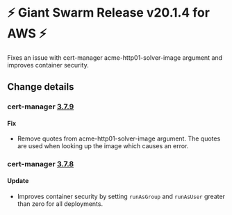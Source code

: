 # :zap: Giant Swarm Release v20.1.4 for AWS :zap:

Fixes an issue with cert-manager acme-http01-solver-image argument and improves container security.

## Change details

### cert-manager [3.7.9](https://github.com/giantswarm/cert-manager-app/releases/tag/v3.7.9)

#### Fix
- Remove quotes from acme-http01-solver-image argument. The quotes are used when looking up the image which causes an error.

### cert-manager [3.7.8](https://github.com/giantswarm/cert-manager-app/releases/tag/v3.7.8)

#### Update
- Improves container security by setting `runAsGroup` and `runAsUser` greater than zero for all deployments.


